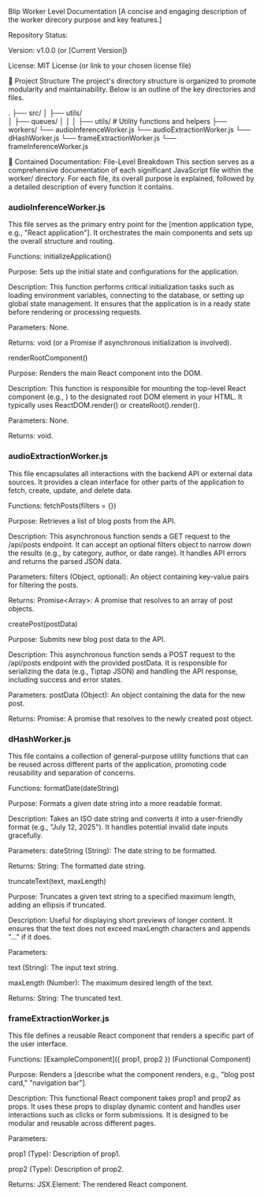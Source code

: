 Blip Worker Level Documentation
[A concise and engaging description of the worker direcory purpose and key features.]

Repository Status: 

Version: v1.0.0 (or [Current Version])

License: MIT License (or link to your chosen license file)

📁 Project Structure
The project's directory structure is organized to promote modularity and maintainability. Below is an outline of the key directories and files.

.
├── src/
│   ├── utils/                  
│   ├── queues/
│   │
│   ├── utils/              # Utility functions and helpers
        ├── workers/ 
        └── audioInferenceWorker.js
        └── audioExtractionWorker.js
        └── dHashWorker.js
        └── frameExtractionWorker.js
        └── frameInferenceWorker.js



📖 Contained Documentation: File-Level Breakdown
This section serves as a comprehensive documentation of each significant JavaScript file within the worker/ directory. For each file, its overall purpose is explained, followed by a detailed description of every function it contains.

### audioInferenceWorker.js
This file serves as the primary entry point for the [mention application type, e.g., "React application"]. It orchestrates the main components and sets up the overall structure and routing.

Functions:
initializeApplication()

Purpose: Sets up the initial state and configurations for the application.

Description: This function performs critical initialization tasks such as loading environment variables, connecting to the database, or setting up global state management. It ensures that the application is in a ready state before rendering or processing requests.

Parameters: None.

Returns: void (or a Promise if asynchronous initialization is involved).

renderRootComponent()

Purpose: Renders the main React component into the DOM.

Description: This function is responsible for mounting the top-level React component (e.g., <App />) to the designated root DOM element in your HTML. It typically uses ReactDOM.render() or createRoot().render().

Parameters: None.

Returns: void.



### audioExtractionWorker.js
This file encapsulates all interactions with the backend API or external data sources. It provides a clean interface for other parts of the application to fetch, create, update, and delete data.

Functions:
fetchPosts(filters = {})

Purpose: Retrieves a list of blog posts from the API.

Description: This asynchronous function sends a GET request to the /api/posts endpoint. It can accept an optional filters object to narrow down the results (e.g., by category, author, or date range). It handles API errors and returns the parsed JSON data.

Parameters: filters (Object, optional): An object containing key-value pairs for filtering the posts.

Returns: Promise<Array<Object>>: A promise that resolves to an array of post objects.

createPost(postData)

Purpose: Submits new blog post data to the API.

Description: This asynchronous function sends a POST request to the /api/posts endpoint with the provided postData. It is responsible for serializing the data (e.g., Tiptap JSON) and handling the API response, including success and error states.

Parameters: postData (Object): An object containing the data for the new post.

Returns: Promise<Object>: A promise that resolves to the newly created post object.




### dHashWorker.js
This file contains a collection of general-purpose utility functions that can be reused across different parts of the application, promoting code reusability and separation of concerns.

Functions:
formatDate(dateString)

Purpose: Formats a given date string into a more readable format.

Description: Takes an ISO date string and converts it into a user-friendly format (e.g., "July 12, 2025"). It handles potential invalid date inputs gracefully.

Parameters: dateString (String): The date string to be formatted.

Returns: String: The formatted date string.

truncateText(text, maxLength)

Purpose: Truncates a given text string to a specified maximum length, adding an ellipsis if truncated.

Description: Useful for displaying short previews of longer content. It ensures that the text does not exceed maxLength characters and appends "..." if it does.

Parameters:

text (String): The input text string.

maxLength (Number): The maximum desired length of the text.

Returns: String: The truncated text.





### frameExtractionWorker.js
This file defines a reusable React component that renders a specific part of the user interface.

Functions:
[ExampleComponent]({ prop1, prop2 }) (Functional Component)

Purpose: Renders a [describe what the component renders, e.g., "blog post card," "navigation bar"].

Description: This functional React component takes prop1 and prop2 as props. It uses these props to display dynamic content and handles user interactions such as clicks or form submissions. It is designed to be modular and reusable across different pages.

Parameters:

prop1 (Type): Description of prop1.

prop2 (Type): Description of prop2.

Returns: JSX.Element: The rendered React component.
